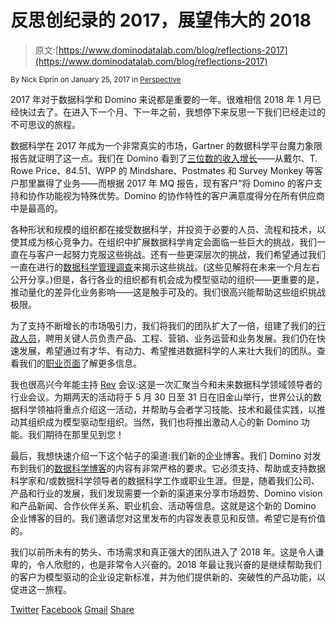 # 反思创纪录的 2017，展望伟大的 2018

> 原文:[https://www.dominodatalab.com/blog/reflections-2017](https://www.dominodatalab.com/blog/reflections-2017)

<small class="t-small">By Nick Elprin on January 25, 2017 in [Perspective](/blog/perspective/)</small>

2017 年对于数据科学和 Domino 来说都是重要的一年。很难相信 2018 年 1 月已经快过去了。在进入下一个月、下一年之前，我想停下来反思一下我们已经走过的不可思议的旅程。

数据科学在 2017 年成为一个非常真实的市场，Gartner 的数据科学平台魔力象限报告就证明了这一点。我们在 Domino 看到了[三位数的收入增长](/news/domino-data-lab-achieves-triple-digit-revenue-growth-in-2017/)——从戴尔、T. Rowe Price、84.51、WPP 的 Mindshare、Postmates 和 Survey Monkey 等客户那里赢得了业务——而根据 2017 年 MQ 报告，现有客户“将 Domino 的客户支持和协作功能视为特殊优势。Domino 的协作特性的客户满意度得分在所有供应商中是最高的。

各种形状和规模的组织都在接受数据科学，并投资于必要的人员、流程和技术，以使其成为核心竞争力。在组织中扩展数据科学肯定会面临一些巨大的挑战，我们一直在与客户一起努力克服这些挑战。还有一些更深层次的挑战，我们希望通过我们一直在进行的[数据科学管理调查](https://dominodatalab-training.typeform.com/to/Rm5hDP)来揭示这些挑战。(这些见解将在未来一个月左右公开分享。)但是，各行各业的组织都有机会成为模型驱动的组织——更重要的是，推动量化的差异化业务影响——这是触手可及的。我们很高兴能帮助这些组织挑战极限。

为了支持不断增长的市场吸引力，我们将我们的团队扩大了一倍，组建了我们的[行政人员](/company/)，聘用关键人员负责产品、工程、营销、业务运营和业务发展。我们仍在快速发展，希望通过有才华、有动力、希望推进数据科学的人来壮大我们的团队。查看我们的[职业页面](https://careers.dominodatalab.com/)了解更多信息。

我也很高兴今年能主持 [Rev](https://rev.dominodatalab.com/) 会议:这是一次汇聚当今和未来数据科学领域领导者的行业会议。为期两天的活动将于 5 月 30 日至 31 日在旧金山举行，世界公认的数据科学领袖将重点介绍这一活动，并帮助与会者学习技能、技术和最佳实践，以推动其组织成为模型驱动型组织。当然，我们也将推出激动人心的新 Domino 功能。我们期待在那里见到您！

最后，我想快速介绍一下这个帖子的渠道:我们新的企业博客。我们 Domino 对发布到我们的[数据科学博客](https://blog.dominodatalab.com)的内容有非常严格的要求。它必须支持、帮助或支持数据科学家和/或数据科学领导者的数据科学工作或职业生涯。但是，随着我们公司、产品和行业的发展，我们发现需要一个新的渠道来分享市场趋势、Domino vision 和产品新闻、合作伙伴关系、职业机会、活动等信息。这就是这个新的 Domino 企业博客的目的。我们邀请您对这里发布的内容发表意见和反馈。希望它是有价值的。

我们以前所未有的势头、市场需求和真正强大的团队进入了 2018 年。这是令人谦卑的，令人欣慰的，也是非常令人兴奋的。2018 年最让我兴奋的是继续帮助我们的客户为模型驱动的企业设定新标准，并为他们提供新的、突破性的产品功能，以促进这一旅程。

[Twitter](/#twitter) [Facebook](/#facebook) [Gmail](/#google_gmail) [Share](https://www.addtoany.com/share#url=https%3A%2F%2Fwww.dominodatalab.com%2Fblog%2Freflections-2017%2F&title=Reflections%20on%20a%20Record%202017%2C%20Looking%20Forward%20to%20a%20Great%202018)
